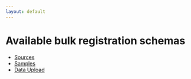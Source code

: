 ```yaml
---
layout: default
---
```


# Available bulk registration schemas
- [Sources](/registration/bulk-registration/source.html)
- [Samples](/registration/bulk-registration/sample.html) 
- [Data Upload](/data-submission/Section8) 
